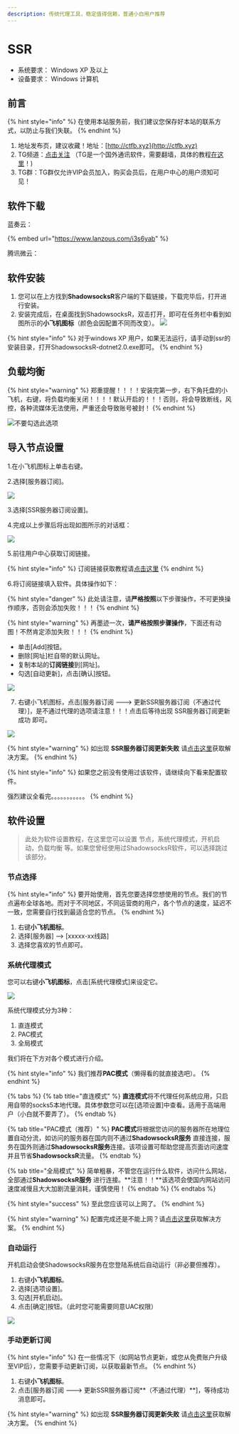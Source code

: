 ```yaml
---
description: 传统代理工具，稳定值得信赖，普通小白用户推荐
---
```


# SSR

* 系统要求： Windows XP 及以上
* 设备要求： Windows 计算机

## 前言

{% hint style="info" %}
在使用本站服务前，我们建议您保存好本站的联系方式，以防止与我们失联。
{% endhint %}

1. 地址发布页，建议收藏！地址：[http://ctfb.xyz](http://ctfb.xyz)
2. TG频道：[点击关注](https://t.me/cctcloud) （TG是一个国外通讯软件，需要翻墙，具体的教程[在这里](../../advanced/telegram.md)！\)
3. TG群：TG群仅允许VIP会员加入，购买会员后，在用户中心的用户须知可见！

## 软件下载

蓝奏云：

{% embed url="https://www.lanzous.com/i3s6yab" %}

腾讯微云：

## 软件安装

1. 您可以在上方找到**ShadowsocksR**客户端的下载链接，下载完毕后，打开进行安装。
2. 安装完成后，在桌面找到ShadowsocksR，双击打开，即可在任务栏中看到如图所示的**小飞机图标**（颜色会因配置不同而改变）。 ![](../../.gitbook/assets/ssrwin-logo.png)



{% hint style="info" %}
对于windows XP 用户，如果无法运行，请手动到ssr的安装目录，打开ShadowsocksR-dotnet2.0.exe即可。
{% endhint %}

## 负载均衡

{% hint style="warning" %}
郑重提醒！！！！安装完第一步，右下角托盘的小飞机，右键，将负载均衡关闭！！！！默认开启的！！！否则，将会导致断线，风控，各种流媒体无法使用，严重还会导致账号被封！
{% endhint %}

![&#x4E0D;&#x8981;&#x52FE;&#x9009;&#x6B64;&#x9009;&#x9879;](../../.gitbook/assets/win-5.png)

## 导入节点设置

1.在小飞机图标上单击右键。

2.选择\[服务器订阅\]。

![](../../.gitbook/assets/win-1.png)

3.选择\[SSR服务器订阅设置\]。

4.完成以上步骤后将出现如图所示的对话框：

![](../../.gitbook/assets/win-2.png)



5.前往用户中心获取订阅链接。

{% hint style="info" %}
订阅链接获取教程请[点击这里](../../panel.md#ding-yue-tuo-guan-lian-jie)
{% endhint %}

6.将订阅链接填入软件。具体操作如下：

{% hint style="danger" %}
此处请注意，请**严格按照**以下步骤操作，不可更换操作顺序，否则会添加失败！！！
{% endhint %}

{% hint style="warning" %}
再墨迹一次，**请严格按照步骤操作**，下面还有动图！不然肯定添加失败！！！
{% endhint %}

* 单击\[Add\]按钮。
* 删除\[网址\]栏自带的默认网址。
* 复制本站的**订阅链接**到\[网址\]。
* 勾选\[自动更新\]，点击\[确认\]按钮。

![](../../.gitbook/assets/dingyue.gif)

7. 右键小飞机图标，点击\[服务器订阅 ---&gt; 更新SSR服务器订阅（不通过代理）\]，是不通过代理的选项请注意！！！点击后等待出现 SSR服务器订阅更新成功 即可。

![](../../.gitbook/assets/dingyue.png)

{% hint style="warning" %}
如出现 **SSR服务器订阅更新失败** 请[点击这里](https://doc.tzct.xyz/faq#windows)获取解决方案。
{% endhint %}

{% hint style="info" %}
如果您之前没有使用过该软件，请继续向下看来配置软件。

强烈建议全看完。。。。。。。。。。。
{% endhint %}

## 软件设置

> 此处为软件设置教程，在这里您可以设置 节点，系统代理模式，开机启动，负载均衡 等。如果您曾经使用过ShadowsocksR软件，可以选择跳过该部分。

### 节点选择

{% hint style="info" %}
要开始使用，首先您要选择您想使用的节点。我们的节点遍布全球各地。而对于不同地区，不同运营商的用户，各个节点的速度，延迟不一致，您需要自行找到最适合您的节点。
{% endhint %}

1. 右键**小飞机图标**。
2. 选择\[服务器\] --&gt; \[xxxxx-xx线路\]
3. 选择您喜欢的节点即可。

### 系统代理模式

您可以右键**小飞机图标**，点击\[系统代理模式\]来设定它。

![](../../.gitbook/assets/win-4.png)

系统代理模式分为3种：

1. 直连模式
2. PAC模式
3. 全局模式

我们将在下方对各个模式进行介绍。

{% hint style="info" %}
我们推荐**PAC模式**（懒得看的就直接选吧）。
{% endhint %}

{% tabs %}
{% tab title="直连模式" %}
**直连模式**将不代理任何系统应用，只启用自带的socks5本地代理。具体参数您可以在\[选项设置\]中查看。适用于高端用户（小白就不要弄了）。
{% endtab %}

{% tab title="PAC模式（推荐）" %}
**PAC模式**将根据您访问的服务器所在地理位置自动分流，如访问的服务器在国内则不通过**ShadowsocksR服务** 直接连接，服务在国外则通过**ShadowsocksR服务**连接。该项设置可帮助您提高页面访问速度并且节省**ShadowsocksR**流量。
{% endtab %}

{% tab title="全局模式" %}
简单粗暴，不管您在运行什么软件，访问什么网站，全部通过**ShadowsocksR服务** 进行连接。**注意！！**该选项会使国内网站访问速度减慢且大大加剧流量消耗，谨慎使用！
{% endtab %}
{% endtabs %}

{% hint style="success" %}
至此您应该可以上网了。
{% endhint %}

{% hint style="warning" %}
配置完成还是不能上网？请[点击这里](https://doc.tzct.xyz/faq#windows)获取解决方案。
{% endhint %}

### 自动运行

开机启动会使ShadowsocksR服务在您登陆系统后自动运行（非必要但推荐）。

1. 右键**小飞机图标**。
2. 选择\[选项设置\]。
3. 勾选\[开机启动\]。
4. 点击\[确定\]按钮。（此时您可能需要同意UAC权限）

![](../../.gitbook/assets/win-3.png)

### 手动更新订阅

{% hint style="info" %}
在一些情况下（如网站节点更新，或您从免费账户升级至VIP后），您需要手动更新订阅，以获取最新节点。
{% endhint %}

1. 右键**小飞机图标**。
2. 点击\[服务器订阅 ---&gt;  更新SSR服务器订阅**（不通过代理）**\]，等待成功消息即可。

{% hint style="warning" %}
如出现 **SSR服务器订阅更新失败** 请[点击这里](https://doc.tzct.xyz/faq#windows)获取解决方案。
{% endhint %}

